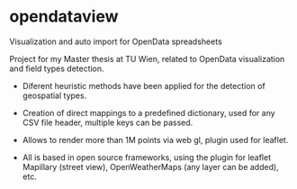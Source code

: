 # opendataview
Visualization and auto import for OpenData spreadsheets

Project for my Master thesis at TU Wien, related to OpenData visualization and field types detection.

* Diferent heuristic methods have been applied for the detection of geospatial types.

* Creation of direct mappings to a predefined dictionary, used for any CSV file header, multiple keys can be passed.

* Allows to render more than 1M points via web gl, plugin used for leaflet.

* All is based in open source frameworks, using the plugin for leaflet Mapillary (street view), OpenWeatherMaps (any layer can be added), etc.
